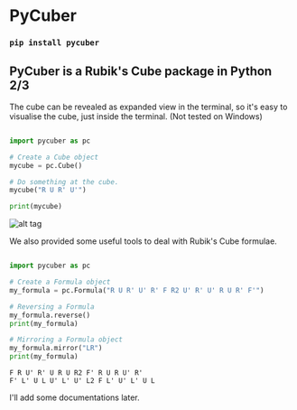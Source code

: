 PyCuber
====================

### `pip install pycuber`

PyCuber is a Rubik's Cube package in Python 2/3
--------------------

The cube can be revealed as expanded view in the terminal, 
so it's easy to visualise the cube, just inside the terminal.
(Not tested on Windows)

``` python

import pycuber as pc

# Create a Cube object
mycube = pc.Cube()

# Do something at the cube.
mycube("R U R' U'")

print(mycube)

```
![alt tag](http://i.imgur.com/OI4kbn7.png)

We also provided some useful tools to deal with Rubik's Cube formulae.

``` python

import pycuber as pc

# Create a Formula object
my_formula = pc.Formula("R U R' U' R' F R2 U' R' U' R U R' F'")

# Reversing a Formula
my_formula.reverse()
print(my_formula)

# Mirroring a Formula object
my_formula.mirror("LR")
print(my_formula)

```
```
F R U' R' U R U R2 F' R U R U' R'
F' L' U L U' L' U' L2 F L' U' L' U L
```

I'll add some documentations later.

